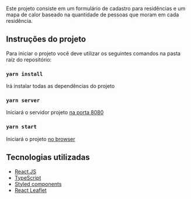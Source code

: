 Este projeto consiste em um formulário de cadastro para residências e um mapa de calor baseado na quantidade de pessoas que moram em cada residência.

## Instruções do projeto

Para iniciar o projeto você deve utilizar os seguintes comandos na pasta raíz do repositório:

### `yarn install`

Irá instalar todas as dependências do projeto

### `yarn server`

Iniciará o servidor projeto [na porta 8080](http://localhost:8080)

### `yarn start`

Iniciará o projeto [no browser](http://localhost:3000)

## Tecnologias utilizadas

- [React.JS](https://pt-br.reactjs.org/)
- [TypeScript](https://www.typescriptlang.org/)
- [Styled components](https://styled-components.com/)
- [React Leaflet](https://react-leaflet.js.org/)
